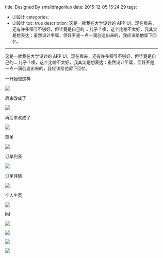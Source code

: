 title: Designed By smalldragonluo
date: 2015-12-05 16:24:29
tags:
  - UI设计
categories: 
  - UI设计
toc: true
description: 这是一款我在大学设计的 APP UI，现在看来，还有许多细节不够好，但毕竟是自己的... 儿子？噢，这个比喻不太好，我其实是想表达：虽然设计平庸，但好歹是一点一滴创造出来的，我应该给他留下回忆。

---

这是一款我在大学设计的 APP UI，现在看来，还有许多细节不够好，但毕竟是自己的... 儿子？噢，这个比喻不太好，我其实是想表达：虽然设计平庸，但好歹是一点一滴创造出来的，我应该给他留下回忆。

一开始想这样

![](/assets/app.jpg)

后来改成了

![](/assets/index.png)

再后来改成了

![](/assets/index2.png)

菜单

![](/assets/menu.png)

订单列表

![](/assets/order.png)

订单详情

![](/assets/order_detail.png)

个人主页

![](/assets/personal.png)

IM

![](/assets/talk.png)

![](/assets/confirm.png)

![](/assets/map.png)

![](/assets/opt.png)
